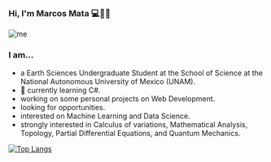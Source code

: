 ### Hi, I'm Marcos Mata 💻🌋🌌

![me](https://user-images.githubusercontent.com/36939966/89741268-6cc2c300-da55-11ea-9b0f-04d2100eaa8f.jpg)

### I am...
- a Earth Sciences Undergraduate Student at the School of Science at the National Autonomous University of Mexico (UNAM).
- 🌱 currently learning C#.
- working on some personal projects on Web Development.
- looking for opportunities.
- interested on Machine Learning and Data Science.
- strongly interested in Calculus of variations, Mathematical Analysis, Topology, Partial Differential Equations, and Quantum Mechanics.

[![Top Langs](https://github-readme-stats.vercel.app/api/top-langs/?username=Mata13&layout=compact)](https://github.com/anuraghazra/github-readme-stats)

